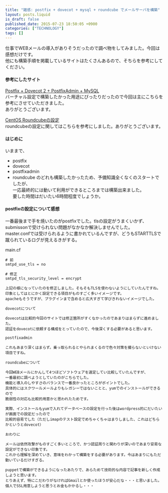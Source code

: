 ```yaml
---
title: "雑感: postfix + dovecot + mysql + roundcube でメールサーバを構築"
layout: posts.liquid
is_draft: false
published_date: 2015-07-23 18:50:05 +0900
categories: ["TECHNOLOGY"]
tags: []
---
```


仕事でWEBメールの導入がありそうだったので調べ物をしてみました。今回は感想だけです。  
他にも構築手順を掲載しているサイトはたくさんあるので、そちらを参考にしてください。

#### 参考にしたサイト
[Postfix + Dovecot 2 + PostfixAdmin + MySQL](http://e-garakuta.net/techinfo/doku.php/linux/postfix-virtual)  
バーチャル設定で構築したかった用途にぴったりだったので今回は主にこちらを参考にさせていただきました。  
ありがとうございます。

[CentOS Roundcubeの設定](http://www.unix-power.net/linux/roundcube.html)  
roundcubeの設定に関してはこちらを参考にしました。ありがとうございます。

#### はじめに
いままで、

- postfix
- dovecot
- postfixadmin
- roundcube
のどれも構築したかったため、予備知識全くなくのスタートでしたが、  
一応最終的には動いて利用ができるところまでは構築出来ました。  
要した時間はだいたい6時間程度でしょうか。

#### postfixの設定について感想
一番最後まで手を焼いたのがpostfixでした。tlsの設定がうまくいかず、submissonで受けられない問題がなかなか解決しませんでした。  
master.confでは受けられるように書かれているんですが、どうもSTARTTLSで蹴られているログが見えるきがする。

main.cf

    # 前
    smtpd_use_tls = no

    # 修正
    smtpd_tls_security_level = encrypt

    上記の様になっていたのを修正しました。そもそもTLSを使わないようにしていたんですね。
    印象としてはとにかく設定できる項目がものすごく多いイメージです。
    apacheもそうですが、プラグインまで含めると広大すぎて学びきれないイメージでした。

    dovecotについて

    dovecotは比較的今回のサイトでは修正箇所がすくなかったのであまりはまらずに進めました。
    認証をdovecotに依頼する構成をとっていたので、今後深くする必要があると思います。

    postfixadmin

    これもあまり深くはまらず。乗っ取られるとやられまくるので色々対策を撮らないといけない項目ですね。

    roundcubeについて

    今回WEBメールにかんして4つほどソフトウェアを選定してい比較していたんですが、
    一番最初に調べようとしていたのがこちらでした。
    機能と導入のしやすさのバランスで一番良かったところがポイントでした。
    具体的にはスクワールメールよりもレガシーではないことと、yumでのインストールができるので
    脆弱性の対応も比較的用意かと思われたためです。

    実際、インストールもyumで入れてデータベースの設定を行った後はwordpress的にだいたいが画面での設定だったので
    比較的容易でした（ただしimapのテスト設定でめちゃくちゃはまりしました、これはどちらかというとdovecot）

    おわりに

    メールは依然攻撃がものすごく多いところで、かつ認証周りと関わりが深いのであまり安易な設定ができない印象です。
    これから理解を深めていき、意味をわかって構築をする必要があります。今はあまりにもただ動いているだけすぎる。

    puppetで構築ができるようになったあたりで、あらためて技術的な内容で記事を新しく作成しようと思います。
    とりあえず、特にこだわりがなければGmailとか使ったほうが安心だな・・・と思いました。個人でSSL用意しようと思うとお金もかかるし・・・


